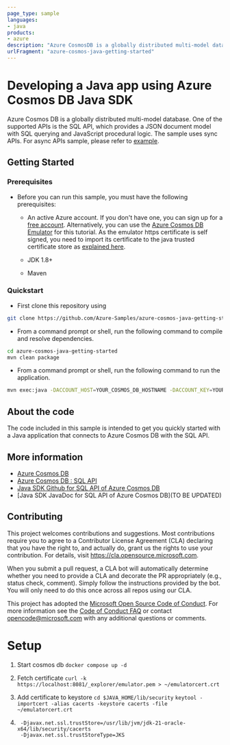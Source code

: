 ```yaml
---
page_type: sample
languages:
- java
products:
- azure
description: "Azure CosmosDB is a globally distributed multi-model database."
urlFragment: "azure-cosmos-java-getting-started"
---
```


# Developing a Java app using Azure Cosmos DB Java SDK

Azure Cosmos DB is a globally distributed multi-model database. One of the supported APIs is the SQL API, which provides a JSON document model with SQL querying and JavaScript procedural logic. The sample uses sync APIs. For async APIs sample, please refer to [example](https://github.com/Azure/azure-sdk-for-java/blob/feature/cosmos/v4/sdk/cosmos/azure-cosmos-examples/src/main/java/com/azure/cosmos/examples/BasicDemo.java).

## Getting Started

### Prerequisites

* Before you can run this sample, you must have the following prerequisites:

   * An active Azure account. If you don't have one, you can sign up for a [free account](https://azure.microsoft.com/free/). Alternatively, you can use the [Azure Cosmos DB Emulator](https://azure.microsoft.com/documentation/articles/documentdb-nosql-local-emulator) for this tutorial. As the emulator https certificate is self signed, you need to import its certificate to the java trusted certificate store as [explained here](https://docs.microsoft.com/azure/cosmos-db/local-emulator-export-ssl-certificates).

   * JDK 1.8+
   * Maven

### Quickstart

* First clone this repository using

```bash
git clone https://github.com/Azure-Samples/azure-cosmos-java-getting-started.git
```

* From a command prompt or shell, run the following command to compile and resolve dependencies.

```bash
cd azure-cosmos-java-getting-started
mvn clean package
```

* From a command prompt or shell, run the following command to run the application.

```bash
mvn exec:java -DACCOUNT_HOST=YOUR_COSMOS_DB_HOSTNAME -DACCOUNT_KEY=YOUR_COSMOS_DB_MASTER_KEY
```

## About the code

The code included in this sample is intended to get you quickly started with a Java application that connects to Azure Cosmos DB with the SQL API.

## More information

- [Azure Cosmos DB](https://docs.microsoft.com/azure/cosmos-db/introduction)
- [Azure Cosmos DB : SQL API](https://docs.microsoft.com/azure/cosmos-db/sql-api-introduction)
- [Java SDK Github for SQL API of Azure Cosmos DB](https://github.com/Azure/azure-sdk-for-java/tree/feature/cosmos/v4/sdk/cosmos)
- [Java SDK JavaDoc for SQL API of Azure Cosmos DB](TO BE UPDATED)

## Contributing

This project welcomes contributions and suggestions.  Most contributions require you to agree to a
Contributor License Agreement (CLA) declaring that you have the right to, and actually do, grant us
the rights to use your contribution. For details, visit https://cla.opensource.microsoft.com.

When you submit a pull request, a CLA bot will automatically determine whether you need to provide
a CLA and decorate the PR appropriately (e.g., status check, comment). Simply follow the instructions
provided by the bot. You will only need to do this once across all repos using our CLA.

This project has adopted the [Microsoft Open Source Code of Conduct](https://opensource.microsoft.com/codeofconduct/).
For more information see the [Code of Conduct FAQ](https://opensource.microsoft.com/codeofconduct/faq/) or
contact [opencode@microsoft.com](mailto:opencode@microsoft.com) with any additional questions or comments.


# Setup
1. Start cosmos db
   ```docker compose up -d```

2. Fetch certificate
   ```curl -k https://localhost:8081/_explorer/emulator.pem > ~/emulatorcert.crt```

3. Add certificate to keystore
   ```cd $JAVA_HOME/lib/security```
   ```keytool -importcert -alias cacerts -keystore cacerts -file ~/emulatorcert.crt```

4. ```
    -Djavax.net.ssl.trustStore=/usr/lib/jvm/jdk-21-oracle-x64/lib/security/cacerts
    -Djavax.net.ssl.trustStoreType=JKS
    ```
